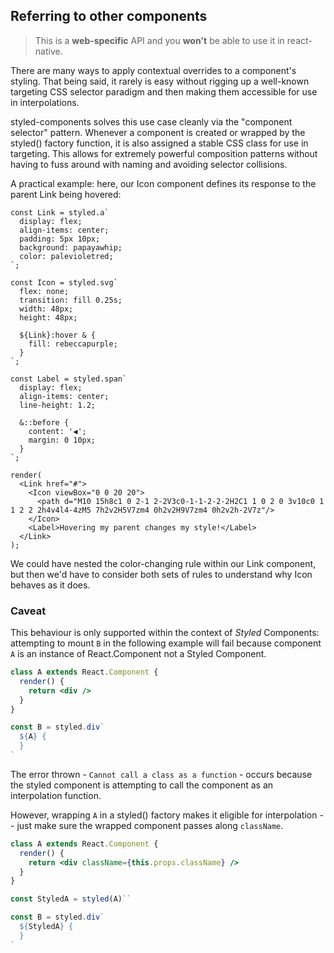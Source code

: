 ## Referring to other components

> This is a **web-specific** API and you **won't** be able to use it in react-native.

There are many ways to apply contextual overrides to a component's styling. That being said,
it rarely is easy without rigging up a well-known targeting CSS selector paradigm
and then making them accessible for use in interpolations.

styled-components solves this use case cleanly via the "component selector" pattern. Whenever
a component is created or wrapped by the styled() factory function, it is also assigned a
stable CSS class for use in targeting. This allows for extremely powerful composition patterns
without having to fuss around with naming and avoiding selector collisions.

A practical example: here, our Icon component defines its response to the parent Link being hovered:

```react
const Link = styled.a`
  display: flex;
  align-items: center;
  padding: 5px 10px;
  background: papayawhip;
  color: palevioletred;
`;

const Icon = styled.svg`
  flex: none;
  transition: fill 0.25s;
  width: 48px;
  height: 48px;

  ${Link}:hover & {
    fill: rebeccapurple;
  }
`;

const Label = styled.span`
  display: flex;
  align-items: center;
  line-height: 1.2;

  &::before {
    content: '◀';
    margin: 0 10px;
  }
`;

render(
  <Link href="#">
    <Icon viewBox="0 0 20 20">
      <path d="M10 15h8c1 0 2-1 2-2V3c0-1-1-2-2-2H2C1 1 0 2 0 3v10c0 1 1 2 2 2h4v4l4-4zM5 7h2v2H5V7zm4 0h2v2H9V7zm4 0h2v2h-2V7z"/>
    </Icon>
    <Label>Hovering my parent changes my style!</Label>
  </Link>
);
```

We could have nested the color-changing rule within our Link component, but then we'd have to
consider both sets of rules to understand why Icon behaves as it does.

### Caveat

This behaviour is only supported within the context of _Styled_ Components:
attempting to mount `B` in the following example will fail because component
`A` is an instance of React.Component not a Styled Component.

```jsx
class A extends React.Component {
  render() {
    return <div />
  }
}

const B = styled.div`
  ${A} {
  }
`
```

The error thrown - `Cannot call a class as a function` - occurs because the
styled component is attempting to call the component as an interpolation function.

However, wrapping `A` in a styled() factory makes it eligible for interpolation -- just
make sure the wrapped component passes along `className`.

```jsx
class A extends React.Component {
  render() {
    return <div className={this.props.className} />
  }
}

const StyledA = styled(A)``

const B = styled.div`
  ${StyledA} {
  }
`
```
